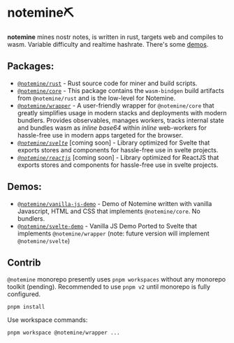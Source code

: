 # notemine⛏️ 

**notemine** mines nostr notes, is written in rust, targets web and compiles to wasm. Variable difficulty and realtime hashrate. There's some [demos](https://sandwichfarm.github.io/notemine).

## Packages:
- [`@notemine/rust`](./packages/core/) - Rust source code for miner and build scripts.
- [`@notemine/core`](./packages/core/) - This package contains the `wasm-bindgen` build artifacts from `@notemine/rust` and is the low-level for Notemine.
- [`@notemine/wrapper`](./packages/wrapper/) - A user-friendly wrapper for `@notemine/core` that greatly simplifies usage in modern stacks and deployments with modern bundlers. Provides observables, manages workers, tracks internal state and bundles wasm as _inline base64_ within _inline_ web-workers for hassle-free use in modern apps targeted for the browser.
- _[`@notemine/svelte`](./packages/svelte-demo/)_ [coming soon]  - Library optimized for Svelte that exports stores and components for hassle-free use in svelte projects.
- _[`@notemine/reactjs`](./packages/reactjs/)_ [coming soon] -  Library optimized for ReactJS that exports stores and components for hassle-free use in svelte projects.

## Demos:
- [`@notemine/vanilla-js-demo`](./demos/vanilla-js-demo/) - Demo of Notemine written with vanilla Javascript, HTML and CSS that implements `@notemine/core`. No bundlers.
- [`@notemine/svelte-demo`](./demos/svelte/) - Vanilla JS Demo Ported to Svelte that implements `@notemine/wrapper` (note: future version will implement `@notemine/svelte`) 

## Contrib
`@notemine` monorepo presently uses `pnpm workspaces` without any monorepo toolkit (pending). Recommended to use `pnpm v2` until monorepo is fully configured.
```
pnpm install 
```

Use workspace commands: 
```
pnpm workspace @notemine/wrapper ...
```
